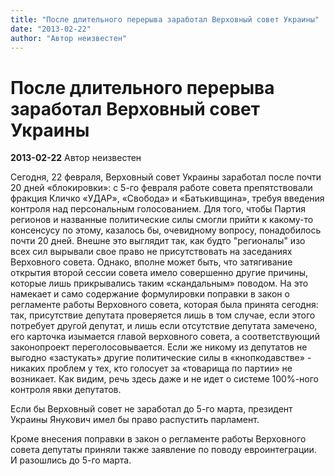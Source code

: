 ```yaml
---
title: "После длительного перерыва заработал Верховный совет Украины"
date: "2013-02-22"
author: "Автор неизвестен"
---
```


# После длительного перерыва заработал Верховный совет Украины

**2013-02-22** Автор неизвестен

Сегодня, 22 февраля, Верховный совет Украины заработал после почти 20 дней «блокировки»: с 5-го февраля работе совета препятствовали фракция Кличко «УДАР», «Свобода» и «Батькивщина», требуя введения контроля над персональным голосованием. Для того, чтобы Партия регионов и названные политические силы смогли прийти к какому-то консенсусу по этому, казалось бы, очевидному вопросу, понадобилось почти 20 дней. Внешне это выглядит так, как будто "регионалы" изо всех сил вырывали свое право не присутствовать на заседаниях Верховного совета. Однако, вполне может быть, что затягивание открытия второй сессии совета имело совершенно другие причины, которые лишь прикрывались таким «скандальным» поводом. На это намекает и само содержание формулировки поправки в закон о регламенте работы Верховного совета, которая была принята сегодня: так, присутствие депутата проверяется лишь в том случае, если этого потребует другой депутат, и лишь если отсутствие депутата замечено, его карточка изымается главой верховного совета, а соответствующий законопроект переголосовывается. Если же никому из депутатов не выгодно «застукать» другие политические силы в «кнопкодавстве» - никаких проблем у тех, кто голосует за «товарища по партии» не возникает. Как видим, речь здесь даже и не идет о системе 100%-ного контроля явки депутатов.

Если бы Верховный совет не заработал до 5-го марта, президент Украины Янукович имел бы право распустить парламент.

Кроме внесения поправки в закон о регламенте работы Верховного совета депутаты приняли также заявление по поводу евроинтеграции. И разошлись до 5-го марта.
